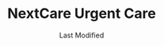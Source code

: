 ---
layout: location-page
date: Last Modified
description: "Local COVID-19 testing is available at NextCare Urgent Care in Chandler, Arizona, USA."
permalink: "locations/arizona/chandler/nextcare-urgent-care-1/"
tags:
  - locations
  - arizona
title: NextCare Urgent Care
uniqueName: nextcare-urgent-care-1
state: Arizona
stateAbbr: AZ
hood: "Chandler"
address: "600 S Dobson Rd"
city: "Chandler"
zip: "85224"
zipsNearby: "85117 85118 85119 85120 85178 85190 85322 85323 85338 85392 85395 85324 85326 85396 85122 85123 85130 85193 85194 85329 85327 85331 85377 85224 85225 85226 85244 85246 85248 85249 85286 85532 85128 85335 85131 85132 85233 85234 85295 85296 85297 85298 85299 85301 85302 85303 85304 85305 85306 85307 85308 85309 85310 85311 85312 85318 85236 85137 85339 85340 85138 85139 85201 85202 85203 85204 85205 85206 85207 85208 85209 85210 85211 85212 85213 85214 85215 85216 85274 85275 85277 85539 85342 85343 85345 85380 85381 85382 85383 85385 85001 85002 85003 85004 85005 85006 85007 85008 85009 85010 85011 85012 85013 85014 85015 85016 85017 85018 85019 85020 85021 85022 85023 85024 85025 85026 85027 85028 85029 85030 85031 85032 85033 85034 85035 85036 85037 85038 85039 85040 85041 85042 85043 85044 85045 85046 85048 85050 85051 85053 85054 85055 85060 85061 85062 85063 85064 85065 85066 85067 85068 85069 85070 85071 85072 85073 85074 85075 85076 85078 85079 85080 85082 85083 85085 85086 85087 85097 85098 85141 85127 85140 85142 85143 85145 85545 85121 85147 85250 85251 85252 85253 85254 85255 85256 85257 85258 85259 85260 85261 85262 85263 85264 85266 85267 85268 85269 85271 85172 85351 85372 85373 85374 85375 85376 85378 85379 85387 85388 85173 85280 85281 85282 85283 85284 85285 85287 85353 85553 85191 85355 85361 85363 85077 85096 85099 85217 85218 85219 85220 85221 85222 85223 85227 85228 85230 85231 85232 85237 85238 85239 85240 85241 85242 85243 85245 85247 85272 85273 85278 85279 85289 85290 85291 85293 85294 85313" 
mapUrl: "http://maps.apple.com/?q=NextCare+Urgent+Care&address=600+S+Dobson+Rd,Chandler,Arizona,85224"
locationType: Drive-thru
phone: "480-814-1560"
website: "https://nextcare.com/curbside/"
onlineBooking: true
closed: undefined
closedUpdate: June 30th, 2020
notes: "For individuals with symptoms."
days: Everyday
hours: 8AM-Noon
ctaMessage: Schedule a test
ctaUrl: "https://nextcare.com/curbside/"
---